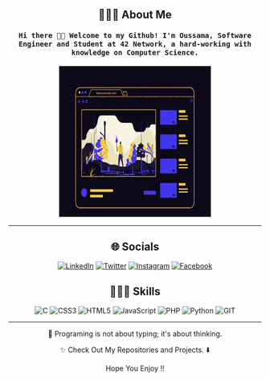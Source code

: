 <!-------------------------------------------------
|      ____  ____ ___  ____ _____  ____ ______    |
|     / __ \/ __ `__ \/ __ `/ __ \/ __ `/ ___/    |
|    / /_/ / / / / / / /_/ / / / / /_/ / /        |
|    \____/_/ /_/ /_/\__,_/_/ /_/\__,_/_/         |
|                                                 |
|    README.md                                    |
|    By: omanar <manarsama01@gmail.com>           |
|    Created: 2022/07/18 08:36:43 by omanar       |
|                                                 |
-------------------------------------------------->

<center>

## 💁🏻‍♂️ About Me

<h4>
	<samp>
		Hi there 👋🏼 Welcome to my Github! I'm Oussama, Software Engineer and Student at 42 Network, a hard-working with knowledge on Computer Science.
	</samp>
</h4>
<img width="60%" height="300px" src="img/full-stack.gif" alt="cover"/>

---

## 🌐 Socials

[![LinkedIn](https://img.shields.io/badge/linkedin-%230077B5.svg?&style=for-the-badge&logo=linkedin&logoColor=white&color=17182b)](https://) [![Twitter](https://img.shields.io/badge/twitter-%231DA1F2.svg?&style=for-the-badge&logo=twitter&logoColor=white&color=17182b)](https://) [![Instagram](https://img.shields.io/badge/instagram-%23E4405F.svg?&style=for-the-badge&logo=instagram&logoColor=white&color=17182b)](https://www.instagram.com/mnr.sama/) [![Facebook](https://img.shields.io/badge/facebook-%231877F2.svg?&style=for-the-badge&logo=facebook&logoColor=white&color=17182b)](https://)

## 👨🏻‍💻 Skills

![C](https://img.shields.io/badge/c-%2300599C.svg?style=for-the-badge&logo=c&logoColor=white) ![CSS3](https://img.shields.io/badge/css3-%231572B6.svg?style=for-the-badge&logo=css3&logoColor=white) ![HTML5](https://img.shields.io/badge/html5-%23E34F26.svg?style=for-the-badge&logo=html5&logoColor=white) ![JavaScript](https://img.shields.io/badge/javascript-%23323330.svg?style=for-the-badge&logo=javascript&logoColor=%23F7DF1E) ![PHP](https://img.shields.io/badge/php-%23777BB4.svg?style=for-the-badge&logo=php&logoColor=white) ![Python](https://img.shields.io/badge/python-3670A0?style=for-the-badge&logo=python&logoColor=ffdd54) ![GIT](https://img.shields.io/badge/GIT-3670A0?style=for-the-badge&logo=git&color=333333)

---

🧠 Programing is not about typing; it's about thinking.

✨ Check Out My Repositories and Projects. ⬇️

Hope You Enjoy !!

</center>
